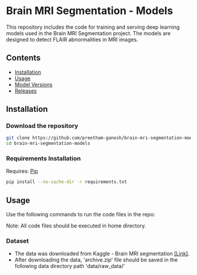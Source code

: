 # Brain MRI Segmentation - Models

This repository includes the code for training and serving deep learning models used in the Brain MRI Segmentation project. The models are designed to detect FLAIR abnormalities in MRI images.

## Contents

- [Installation](https://github.com/preetham-ganesh/brain-mri-segmentation-models#installation)
- [Usage](https://github.com/preetham-ganesh/brain-mri-segmentation-models#usage)
- [Model Versions](https://github.com/preetham-ganesh/brain-mri-segmentation-models#model-versions)
- [Releases](https://github.com/preetham-ganesh/brain-mri-segmentation-models#releases)

## Installation

### Download the repository

```bash
git clone https://github.com/preetham-ganesh/brain-mri-segmentation-models.git
cd brain-mri-segmentation-models
```

### Requirements Installation

Requires: [Pip](https://pypi.org/project/pip/)

```bash
pip install --no-cache-dir -r requirements.txt
```

## Usage

Use the following commands to run the code files in the repo:

Note: All code files should be executed in home directory.

### Dataset

- The data was downloaded from Kaggle - Brain MRI segmentation [[Link]](https://www.kaggle.com/datasets/mateuszbuda/lgg-mri-segmentation).
- After downloading the data, 'archive.zip' file should be saved in the following data directory path 'data/raw_data/'
